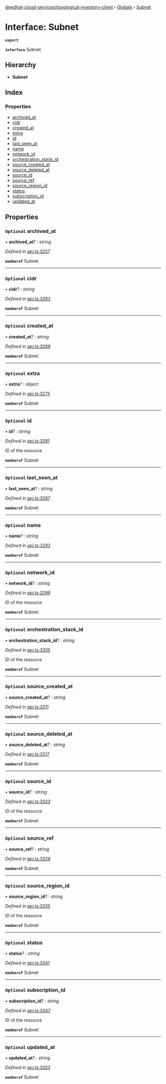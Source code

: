 [@redhat-cloud-services/topological-inventory-client](../README.md) › [Globals](../globals.md) › [Subnet](subnet.md)

# Interface: Subnet

**`export`** 

**`interface`** Subnet

## Hierarchy

* **Subnet**

## Index

### Properties

* [archived_at](subnet.md#optional-archived_at)
* [cidr](subnet.md#optional-cidr)
* [created_at](subnet.md#optional-created_at)
* [extra](subnet.md#optional-extra)
* [id](subnet.md#optional-id)
* [last_seen_at](subnet.md#optional-last_seen_at)
* [name](subnet.md#optional-name)
* [network_id](subnet.md#optional-network_id)
* [orchestration_stack_id](subnet.md#optional-orchestration_stack_id)
* [source_created_at](subnet.md#optional-source_created_at)
* [source_deleted_at](subnet.md#optional-source_deleted_at)
* [source_id](subnet.md#optional-source_id)
* [source_ref](subnet.md#optional-source_ref)
* [source_region_id](subnet.md#optional-source_region_id)
* [status](subnet.md#optional-status)
* [subscription_id](subnet.md#optional-subscription_id)
* [updated_at](subnet.md#optional-updated_at)

## Properties

### `Optional` archived_at

• **archived_at**? : *string*

*Defined in [api.ts:3257](https://github.com/RedHatInsights/javascript-clients/blob/master/packages/topological-inventory/api.ts#L3257)*

**`memberof`** Subnet

___

### `Optional` cidr

• **cidr**? : *string*

*Defined in [api.ts:3263](https://github.com/RedHatInsights/javascript-clients/blob/master/packages/topological-inventory/api.ts#L3263)*

**`memberof`** Subnet

___

### `Optional` created_at

• **created_at**? : *string*

*Defined in [api.ts:3269](https://github.com/RedHatInsights/javascript-clients/blob/master/packages/topological-inventory/api.ts#L3269)*

**`memberof`** Subnet

___

### `Optional` extra

• **extra**? : *object*

*Defined in [api.ts:3275](https://github.com/RedHatInsights/javascript-clients/blob/master/packages/topological-inventory/api.ts#L3275)*

**`memberof`** Subnet

___

### `Optional` id

• **id**? : *string*

*Defined in [api.ts:3281](https://github.com/RedHatInsights/javascript-clients/blob/master/packages/topological-inventory/api.ts#L3281)*

ID of the resource

**`memberof`** Subnet

___

### `Optional` last_seen_at

• **last_seen_at**? : *string*

*Defined in [api.ts:3287](https://github.com/RedHatInsights/javascript-clients/blob/master/packages/topological-inventory/api.ts#L3287)*

**`memberof`** Subnet

___

### `Optional` name

• **name**? : *string*

*Defined in [api.ts:3293](https://github.com/RedHatInsights/javascript-clients/blob/master/packages/topological-inventory/api.ts#L3293)*

**`memberof`** Subnet

___

### `Optional` network_id

• **network_id**? : *string*

*Defined in [api.ts:3299](https://github.com/RedHatInsights/javascript-clients/blob/master/packages/topological-inventory/api.ts#L3299)*

ID of the resource

**`memberof`** Subnet

___

### `Optional` orchestration_stack_id

• **orchestration_stack_id**? : *string*

*Defined in [api.ts:3305](https://github.com/RedHatInsights/javascript-clients/blob/master/packages/topological-inventory/api.ts#L3305)*

ID of the resource

**`memberof`** Subnet

___

### `Optional` source_created_at

• **source_created_at**? : *string*

*Defined in [api.ts:3311](https://github.com/RedHatInsights/javascript-clients/blob/master/packages/topological-inventory/api.ts#L3311)*

**`memberof`** Subnet

___

### `Optional` source_deleted_at

• **source_deleted_at**? : *string*

*Defined in [api.ts:3317](https://github.com/RedHatInsights/javascript-clients/blob/master/packages/topological-inventory/api.ts#L3317)*

**`memberof`** Subnet

___

### `Optional` source_id

• **source_id**? : *string*

*Defined in [api.ts:3323](https://github.com/RedHatInsights/javascript-clients/blob/master/packages/topological-inventory/api.ts#L3323)*

ID of the resource

**`memberof`** Subnet

___

### `Optional` source_ref

• **source_ref**? : *string*

*Defined in [api.ts:3329](https://github.com/RedHatInsights/javascript-clients/blob/master/packages/topological-inventory/api.ts#L3329)*

**`memberof`** Subnet

___

### `Optional` source_region_id

• **source_region_id**? : *string*

*Defined in [api.ts:3335](https://github.com/RedHatInsights/javascript-clients/blob/master/packages/topological-inventory/api.ts#L3335)*

ID of the resource

**`memberof`** Subnet

___

### `Optional` status

• **status**? : *string*

*Defined in [api.ts:3341](https://github.com/RedHatInsights/javascript-clients/blob/master/packages/topological-inventory/api.ts#L3341)*

**`memberof`** Subnet

___

### `Optional` subscription_id

• **subscription_id**? : *string*

*Defined in [api.ts:3347](https://github.com/RedHatInsights/javascript-clients/blob/master/packages/topological-inventory/api.ts#L3347)*

ID of the resource

**`memberof`** Subnet

___

### `Optional` updated_at

• **updated_at**? : *string*

*Defined in [api.ts:3353](https://github.com/RedHatInsights/javascript-clients/blob/master/packages/topological-inventory/api.ts#L3353)*

**`memberof`** Subnet
